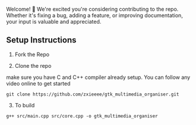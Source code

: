 Welcome! 🎉 We're excited you're considering contributing to the repo. Whether it's fixing a bug, adding a feature, or improving documentation, your input is valuable and appreciated.

## Setup Instructions

1. Fork the Repo

2. Clone the repo

make sure you have C and C++ compiler already setup. You can follow any video online to get started

```
git clone https://github.com/zxieeee/gtk_multimedia_organiser.git
```

3. To build

```
g++ src/main.cpp src/core.cpp -o gtk_multimedia_organiser
```

```

```
